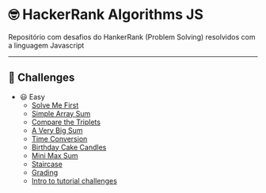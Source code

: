 # 🤓 HackerRank Algorithms JS
Repositório com desafios do HankerRank (Problem Solving) resolvidos com a linguagem Javascript

---

## 🚀 Challenges

- 😃 Easy
    - [Solve Me First](./00-solve-me-first.js)
    - [Simple Array Sum](./01-simple-array-sum.js)
    - [Compare the Triplets](./02-compare-the-triplets.js)
    - [A Very Big Sum](./03-a-very-big-sum.js)
    - [Time Conversion](./04-time-conversion.js)
    - [Birthday Cake Candles](./05-birthday-cake-candles.js)
    - [Mini Max Sum](./06-mini-max-sum.js)
    - [Staircase](./07-staircase.js)
    - [Grading](./08-grading.js)
    - [Intro to tutorial challenges](./09-tutorial-intro.js)
    